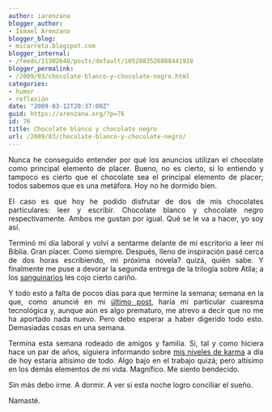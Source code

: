 ```yaml
---
author: iarenzana
blogger_author:
- Ismael Arenzana
blogger_blog:
- micarreta.blogspot.com
blogger_internal:
- /feeds/11302648/posts/default/1052083526088441928
blogger_permalink:
- /2009/03/chocolate-blanco-y-chocolate-negro.html
categories:
- humor
- reflexión
date: "2009-03-12T20:37:00Z"
guid: https://arenzana.org/?p=76
id: 76
title: Chocolate blanco y chocolate negro
url: /2009/03/chocolate-blanco-y-chocolate-negro/
---
```

<p style="text-align: justify;">
  Nunca he conseguido entender por qué los anuncios utilizan el chocolate como principal elemento de placer. Bueno, no es cierto, sí lo entiendo y tampoco es cierto que el chocolate sea el principal elemento de placer; todos sabemos que es una metáfora. Hoy no he dormido bien.
</p>

<p style="text-align: justify;">
  El caso es que hoy he podido disfrutar de dos de mis chocolates particulares: leer y escribir. Chocolate blanco y chocolate negro respectivamente. Ambos me gustan por igual. Qué se le va a hacer, yo soy así.
</p>

<p style="text-align: justify;">
  Terminó mi día laboral y volví a sentarme delante de mi escritorio a leer mi Biblia. Gran placer. Como siempre. Después, lleno de inspiración pasé cerca de dos horas escribiendo, mi próxima novela? quizá, quién sabe. Y finalmente me puse a devorar la segunda entrega de la trilogía sobre Atila; a los <a href="http://micarreta.blogspot.com/2007/08/lectura-recomendada.html">sanguinarios</a> les cojo cierto cariño.
</p>

<p style="text-align: justify;">
  Y todo esto a falta de pocos días para que termine la semana; semana en la que, como anuncié en mi <a href="http://micarreta.blogspot.com/2009/03/declaracion-de-principios-y-finales.html">último post</a>, haría mi particular cuaresma tecnológica y, aunque aún es algo prematuro, me atrevo a decir que no me ha aportado nada nuevo. Pero debo esperar a haber digerido todo esto. Demasiadas cosas en una semana.
</p>

<p style="text-align: justify;">
  Termina esta semana rodeado de amigos y familia. Si, tal y como hiciera hace un par de años, siguiera informando sobre <a href="http://micarreta.blogspot.com/2007/01/nieveles-de-karma-da-de-hoy.html">mis niveles de karma</a> a día de hoy estaría altísimo de todo. Algo bajo en el trabajo quizá; pero altísimo en los demás elementos de mi vida. Magnífico. Me siento bendecido.
</p>

<p style="text-align: justify;">
  Sin más debo irme. A dormir. A ver si esta noche logro conciliar el sueño.
</p>

<p style="text-align: justify;">
  Namasté.
</p>